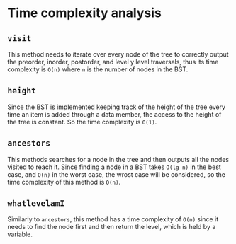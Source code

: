 # Time complexity analysis

## `visit`
This method needs to iterate over every node of the tree to correctly output
the preorder, inorder, postorder, and level y level traversals, thus its time
complexity is `O(n)` where `n` is the number of nodes in the BST.

## `height`
Since the BST is implemented keeping track of the height of the tree every time
an item is added through a data member, the access to the height of the tree is
constant. So the time complexity is `O(1)`.

## `ancestors`
This methods searches for a node in the tree and then outputs all the nodes
visited to reach it. Since finding a node in a BST takes `O(lg n)` in the best
case, and `O(n)` in the worst case, the wrost case will be considered, so the
time complexity of this method is `O(n)`.

## `whatlevelamI`
Similarly to `ancestors`, this method has a time complexity of `O(n)` since it
needs to find the node first and then return the level, which is held by a
variable.
